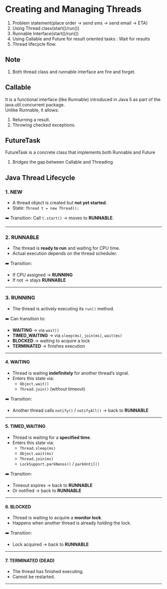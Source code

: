 # Creating and Managing Threads

1. Problem statement(place order -> send sms -> send email -> ETA)
2. Using Thread class(start()/run())
3. Runnable Interface(start()/run())
4. Using Callable and Future for result oriented tasks : Wait for results
5. Thread lifecycle flow.

## Note
1. Both thread class and runnable interface are fire and forget.

## Callable
It is a functional interface (like Runnable) introduced in Java 5 as part of the java.util.concurrent package.  
Unlike Runnable, it allows:
1. Returning a result.
2. Throwing checked exceptions.

## FutureTask
FutureTask is a concrete class that implements both Runnable and Future<V>
1. Bridges the gap between Callable and Threading

## Java Thread Lifecycle

### 1. NEW
- A thread object is created but **not yet started**.
- State: `Thread t = new Thread();`

➡️ Transition: Call `t.start()` → moves to **RUNNABLE**.

---

### 2. RUNNABLE
- The thread is **ready to run** and waiting for CPU time.
- Actual execution depends on the thread scheduler.

➡️ Transition:
- If CPU assigned → **RUNNING**
- If not → stays **RUNNABLE**

---

### 3. RUNNING
- The thread is actively executing its `run()` method.

➡️ Can transition to:
- **WAITING** → via `wait()`
- **TIMED_WAITING** → via `sleep(ms)`, `join(ms)`, `wait(ms)`
- **BLOCKED** → waiting to acquire a lock
- **TERMINATED** → finishes execution

---

#### 4. WAITING
- Thread is waiting **indefinitely** for another thread’s signal.
- Enters this state via:
    - `Object.wait()`
    - `Thread.join()` (without timeout)

➡️ Transition:
- Another thread calls `notify()` / `notifyAll()` → back to **RUNNABLE**

---

#### 5. TIMED_WAITING
- Thread is waiting for a **specified time**.
- Enters this state via:
    - `Thread.sleep(ms)`
    - `Object.wait(ms)`
    - `Thread.join(ms)`
    - `LockSupport.parkNanos()` / `parkUntil()`

➡️ Transition:
- Timeout expires → back to **RUNNABLE**
- Or notified → back to **RUNNABLE**

---

#### 6. BLOCKED
- Thread is waiting to acquire a **monitor lock**.
- Happens when another thread is already holding the lock.

➡️ Transition:
- Lock acquired → back to **RUNNABLE**

---

#### 7. TERMINATED (DEAD)
- The thread has finished executing.
- Cannot be restarted.

---
